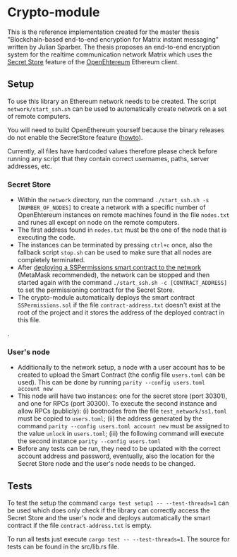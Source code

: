 # Crypto-module

This is the reference implementation created for the master thesis "Blockchain-based end-to-end encryption for Matrix instant messaging" written by Julian Sparber.
The thesis proposes an end-to-end encryption system for the realtime communication network Matrix which uses the [Secret Store](https://openethereum.github.io/wiki/Secret-Store) feature of the [OpenEhtereum](https://openethereum.github.io/) Ethereum client.

## Setup

To use this library an Ethereum network needs to be created. The script `network/start_ssh.sh` can be used to automatically create network on a set of remote computers.

You will need to build OpenEthereum yourself because the binary releases do not enable the SecretStore feature ([howto](https://openethereum.github.io/wiki/Secret-Store-Tutorial-1.html)).

Currently, all files have hardcoded values therefore please check before running any script that they contain correct usernames, paths, server addresses, etc.

### Secret Store

<!--
#### Local Network
Run the command `./start.sh -s [NUMBER_OF_NODES]` to create a network with a specific number of OpenEhtereum instances on the local machine. After deploying a smart contract the command `./start.sh -c [CONTRACT_ADDRESS]` can be used to set the permissioning contract for the Secret Store.
#### Remote Network
-->

- Within the `network` directory, run the command `./start_ssh.sh -s [NUMBER_OF_NODES]` to create a network with a specific number of OpenEhtereum instances on remote machines found in the file `nodes.txt` and runes all except on node on the remote computers.
- The first address found in `nodes.txt` must be the one of the node that is executing the code.
- The instances can be terminated by pressing `ctrl+c` once, also the fallback script `stop.sh` can be used to make sure that all nodes are completely terminated.
- After [deploying a SSPermissions smart contract to the network](https://openethereum.github.io/wiki/Secret-Store-Tutorial-4.html) (MetaMask recommended), the network can be stopped and then started again with the command `./start_ssh.sh -c [CONTRACT_ADDRESS]` to set the permissioning contract for the Secret Store.
- The crypto-module automatically deploys the smart contract `SSPermissions.sol` if the file `contract-address.txt` doesn't exist at the root of the project and it stores the address of the deployed contract in this file.

<!-- It may be needed to set the correct port forwarding at the router to make the local Ethereum node discoverable by the remote nodes -->.

### User's node

- Additionally to the network setup, a node with a user account has to be created to upload the Smart Contract (the config file `users.toml` can be used). This can be done by running `parity --config users.toml account new`
- This node will have two instances: one for the secret store (port 30301), and one for RPCs (port 30300). To execute the second instance and allow RPCs (publicly): (i) bootnodes from the file `test_network/ss1.toml` must be copied to `users.toml`; (ii) the address generated by the command `parity --config users.toml account new` must be assigned to the value `unlock` in `users.toml`; (iii) the following command will execute the second instance `parity --config users.toml`
- Before any tests can be run, they need to be updated with the correct account address and password, eventually, also the location for the Secret Store node and the user's node needs to be changed.

## Tests

To test the setup the command `cargo test setup1 -- --test-threads=1` can be used which does only check if the library can correctly access the Secret Store and the user's node and deploys automatically the smart contract if the file `contract-address.txt` is empty.

To run all tests just execute `cargo test -- --test-threads=1`. The source for tests can be found in the src/lib.rs file.
